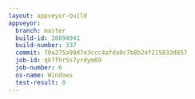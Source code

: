 ```yaml
---
layout: appveyor-build
appveyor:
  branch: master
  build-id: 28894941
  build-number: 337
  commit: 70a275a90d7e3ccc4afda0c7b8b24f215833d857
  job-id: qk7fhr5s7yrdym89
  job-number: 6
  os-name: Windows
  test-result: 0
---
```

